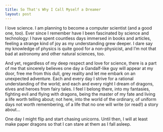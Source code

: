 ```yaml
---
title: So That's Why I Call Myself a Dreamer
layout: post
---
```


I love science. I am planning to become a computer scientist (and a good one, too). Ever since I remember have I been fascinated by science and technology: I have spent countless days immersed in books and articles, feeling a strange kind of joy as my understanding grew deeper. I dare say my knowledge of physics is quite good for a non-physicist, and I’m not that bad at astronomy and other natural sciences, too.

And yet, regardless of my deep respect and love for science, there is a part of me that sincerely believes one day a Gandalf-like guy will appear at my door, free me from this dull, grey reality and let me embark on an unexpected adventure. Each and every day I strive for  a rational understanding of the world; and each and every night I dream of dragons, elves and heroes from fairy tales. I feel I belong there, into my fantasies, fighting evil and flying with dragons, being the master of my fate and living a life worth telling about; not here, into the world of the ordinary, of uniform days not worth remembering, of a life that no one will write (or read!) a story about...

One day I might flip and start chasing unicorns. Until then, I will at least make paper dragons so that I can stare at them as I fall asleep.
